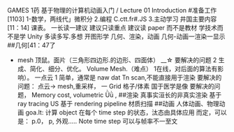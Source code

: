 GAMES 1药
基于物理的计算机动画入门 /
Lecture 01
Introduction
#准备工作[1103]
1-数学，两线代」微积分
2.编程 C.ctt.fr#.JS
3.主动学习
井国主要内容 [11：14]
课表。
一长读一建议
建议只读重点
建议读 paper 而不是教材
学技术而不是学 Unity
多读多写.多想
开图形学
几何、渲染，动画
几何-动画一渲染一显示
##几何[41：47了

- mesh
顶鼠。面片（三角形四边形.的边形、四面体）
__☆
要解决的问题 2
生成、简化、细分、优化。 Volume Mesh.（难点）
1在线，对后面的算法有影响）。
一点云 1
简单，通常是 naw dat Tn scan,不能直接用于渲染
要解决的问题：
点云→ mesh,重采样，
一 Grid 格子/体素
国于医学是像
要解决的问题，
Memory cost, volumetric Ǜǜ ,
##渲染
真事实洹长的非真实渲染
基于 ray tracing US 基于 rendering pipeline
材质扫描
##动画
人体动画、物理动画
goa.lt:
计算 object 在每个 time step 的状态，汰态由具体应用
而定，可以是：
p.0， p, 外观..…
Note time step 可以与帧率不一至文
